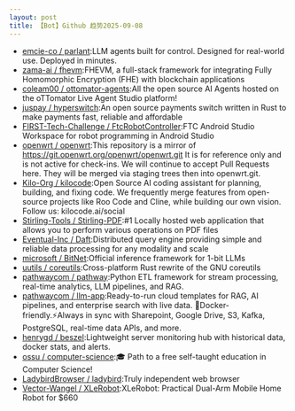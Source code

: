 ```yaml
---
layout: post
title: 【Bot】Github 趋势2025-09-08
---
```


* [emcie-co / parlant](https://github.com/emcie-co/parlant):LLM agents built for control. Designed for real-world use. Deployed in minutes.
* [zama-ai / fhevm](https://github.com/zama-ai/fhevm):FHEVM, a full-stack framework for integrating Fully Homomorphic Encryption (FHE) with blockchain applications
* [coleam00 / ottomator-agents](https://github.com/coleam00/ottomator-agents):All the open source AI Agents hosted on the oTTomator Live Agent Studio platform!
* [juspay / hyperswitch](https://github.com/juspay/hyperswitch):An open source payments switch written in Rust to make payments fast, reliable and affordable
* [FIRST-Tech-Challenge / FtcRobotController](https://github.com/FIRST-Tech-Challenge/FtcRobotController):FTC Android Studio Workspace for robot programming in Android Studio
* [openwrt / openwrt](https://github.com/openwrt/openwrt):This repository is a mirror of https://git.openwrt.org/openwrt/openwrt.git It is for reference only and is not active for check-ins. We will continue to accept Pull Requests here. They will be merged via staging trees then into openwrt.git.
* [Kilo-Org / kilocode](https://github.com/Kilo-Org/kilocode):Open Source AI coding assistant for planning, building, and fixing code. We frequently merge features from open-source projects like Roo Code and Cline, while building our own vision. Follow us: kilocode.ai/social
* [Stirling-Tools / Stirling-PDF](https://github.com/Stirling-Tools/Stirling-PDF):#1 Locally hosted web application that allows you to perform various operations on PDF files
* [Eventual-Inc / Daft](https://github.com/Eventual-Inc/Daft):Distributed query engine providing simple and reliable data processing for any modality and scale
* [microsoft / BitNet](https://github.com/microsoft/BitNet):Official inference framework for 1-bit LLMs
* [uutils / coreutils](https://github.com/uutils/coreutils):Cross-platform Rust rewrite of the GNU coreutils
* [pathwaycom / pathway](https://github.com/pathwaycom/pathway):Python ETL framework for stream processing, real-time analytics, LLM pipelines, and RAG.
* [pathwaycom / llm-app](https://github.com/pathwaycom/llm-app):Ready-to-run cloud templates for RAG, AI pipelines, and enterprise search with live data. 🐳Docker-friendly.⚡Always in sync with Sharepoint, Google Drive, S3, Kafka, PostgreSQL, real-time data APIs, and more.
* [henrygd / beszel](https://github.com/henrygd/beszel):Lightweight server monitoring hub with historical data, docker stats, and alerts.
* [ossu / computer-science](https://github.com/ossu/computer-science):🎓 Path to a free self-taught education in Computer Science!
* [LadybirdBrowser / ladybird](https://github.com/LadybirdBrowser/ladybird):Truly independent web browser
* [Vector-Wangel / XLeRobot](https://github.com/Vector-Wangel/XLeRobot):XLeRobot: Practical Dual-Arm Mobile Home Robot for $660
